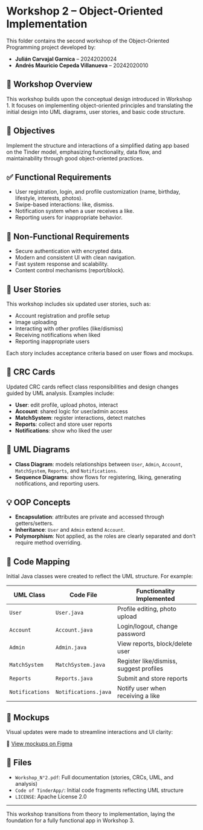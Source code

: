 # Workshop 2 – Object-Oriented Implementation

This folder contains the second workshop of the Object-Oriented Programming project developed by:

- **Julián Carvajal Garnica** – 20242020024  
- **Andrés Mauricio Cepeda Villanueva** – 20242020010  

## 📘 Workshop Overview

This workshop builds upon the conceptual design introduced in Workshop 1. It focuses on implementing object-oriented principles and translating the initial design into UML diagrams, user stories, and basic code structure.

## 🎯 Objectives

Implement the structure and interactions of a simplified dating app based on the Tinder model, emphasizing functionality, data flow, and maintainability through good object-oriented practices.

## ✅ Functional Requirements

- User registration, login, and profile customization (name, birthday, lifestyle, interests, photos).
- Swipe-based interactions: like, dismiss.
- Notification system when a user receives a like.
- Reporting users for inappropriate behavior.

## 🔐 Non-Functional Requirements

- Secure authentication with encrypted data.
- Modern and consistent UI with clean navigation.
- Fast system response and scalability.
- Content control mechanisms (report/block).

## 🧩 User Stories

This workshop includes six updated user stories, such as:

- Account registration and profile setup
- Image uploading
- Interacting with other profiles (like/dismiss)
- Receiving notifications when liked
- Reporting inappropriate users

Each story includes acceptance criteria based on user flows and mockups.

## 🧠 CRC Cards

Updated CRC cards reflect class responsibilities and design changes guided by UML analysis. Examples include:

- **User**: edit profile, upload photos, interact
- **Account**: shared logic for user/admin access
- **MatchSystem**: register interactions, detect matches
- **Reports**: collect and store user reports
- **Notifications**: show who liked the user

## 🧱 UML Diagrams

- **Class Diagram**: models relationships between `User`, `Admin`, `Account`, `MatchSystem`, `Reports`, and `Notifications`.
- **Sequence Diagrams**: show flows for registering, liking, generating notifications, and reporting users.

## 💡 OOP Concepts

- **Encapsulation**: attributes are private and accessed through getters/setters.
- **Inheritance**: `User` and `Admin` extend `Account`.
- **Polymorphism**: Not applied, as the roles are clearly separated and don’t require method overriding.

## 🔄 Code Mapping

Initial Java classes were created to reflect the UML structure. For example:

| UML Class      | Code File         | Functionality Implemented                    |
|----------------|-------------------|----------------------------------------------|
| `User`         | `User.java`        | Profile editing, photo upload                |
| `Account`      | `Account.java`     | Login/logout, change password                |
| `Admin`        | `Admin.java`       | View reports, block/delete user              |
| `MatchSystem`  | `MatchSystem.java` | Register like/dismiss, suggest profiles      |
| `Reports`      | `Reports.java`     | Submit and store reports                     |
| `Notifications`| `Notifications.java`| Notify user when receiving a like           |

## 🎨 Mockups

Visual updates were made to streamline interactions and UI clarity:

🔗 [View mockups on Figma](https://www.figma.com/design/Fjw8QTU486SoliSIwdrVPO/Mockup-WorkShop)

## 📄 Files

- `Workshop_N°2.pdf`: Full documentation (stories, CRCs, UML, and analysis)
- `Code of TinderApp/`: Initial code fragments reflecting UML structure
- `LICENSE`: Apache License 2.0

---

This workshop transitions from theory to implementation, laying the foundation for a fully functional app in Workshop 3.
